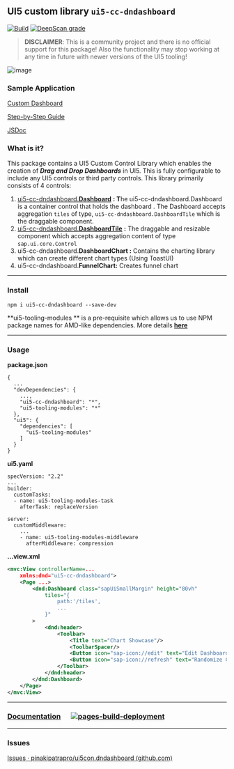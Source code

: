 ## **UI5 custom library** `ui5-cc-dndashboard`

[![Build](https://github.com/pinakipatrapro/ui5con.dndashboard/actions/workflows/node.js.yml/badge.svg?branch=main)](https://github.com/pinakipatrapro/ui5con.dndashboard/actions/workflows/node.js.yml) [![DeepScan grade](https://deepscan.io/api/teams/15402/projects/21418/branches/614234/badge/grade.svg)](https://deepscan.io/dashboard#view=project&tid=15402&pid=21418&bid=614234)

> **DISCLAIMER**: This is a community project and there is no official support for this package! Also the functionality may stop working at any time in future with newer versions of the UI5 tooling!

![image](https://user-images.githubusercontent.com/32954893/177071441-22e53f41-6286-4122-927f-e37cae3e1ba7.gif)



### Sample Application

[Custom Dashboard](https://github.com/pinakipatrapro/ui5.con.myDashboard)

[Step-by-Step Guide](https://gist.github.com/pinakipatrapro/db95b037849f869f8592f4282e32d415)

[JSDoc](https://pinakipatrapro.github.io/ui5con.dndashboard/ui5-cc-dndashboard.Dashboard.html)

### **What is it?**

This package contains a UI5 Custom Control Library which enables the creation of _**Drag and Drop Dashboards**_ in UI5. This is fully configurable to include any UI5 controls or third party controls. This library primarily consists of 4 controls:

1.  [ui5-cc-dndashboard.**Dashboard**](https://pinakipatrapro.github.io/ui5con.dndashboard/ui5-cc-dndashboard.Dashboard.html) **: T**he ui5-cc-dndashboard.Dashboard is a container control that holds the dashboard . The Dashboard accepts aggregation `tiles` of type, `ui5-cc-dndashboard.DashboardTile` which is the draggable component.
2.  [ui5-cc-dndashboard.**DashboardTile**](https://pinakipatrapro.github.io/ui5con.dndashboard/ui5-cc-dndashboard.DashboardTile.html) **:** The draggable and resizable component which accepts aggregation content of type `sap.ui.core.Control`
3.  ui5-cc-dndashboard.**DashboardChart :** Contains the charting library which can create different chart types (Using ToastUI)
4.  ui5-cc-dndashboard.**FunnelChart:** Creates funnel chart


---

### **Install**

```plaintext
npm i ui5-cc-dndashboard --save-dev
```

\*\*ui5-tooling-modules \*\* is a pre-requisite which allows us to use NPM package names for AMD-like dependencies. More details [**here**](https://www.npmjs.com/package/ui5-tooling-modules)

---

### **Usage**

**package.json**

```plaintext
{
  ...
  "devDependencies": {
    ...,
    "ui5-cc-dndashboard": "*",
    "ui5-tooling-modules": "*"
  },
  "ui5": {
    "dependencies": [
      "ui5-tooling-modules"
    ]
  }
}
```

**ui5.yaml**

```plaintext
specVersion: "2.2"
...
builder:
  customTasks:
  - name: ui5-tooling-modules-task
    afterTask: replaceVersion

server:
  customMiddleware:
    ...
    - name: ui5-tooling-modules-middleware
      afterMiddleware: compression
```

**…view.xml**

```xml
<mvc:View controllerName=...
    xmlns:dnd="ui5-cc-dndashboard">
    <Page ...>
        <dnd:Dashboard class="sapUiSmallMargin" height="80vh"
            tiles="{
                path:'/tiles',
                ...
            }"
        >
            <dnd:header>
                <Toolbar>
                    <Title text="Chart Showcase"/>
                    <ToolbarSpacer/>
                    <Button icon="sap-icon://edit" text="Edit Dashboard" press="editDashboard"/>
                    <Button icon="sap-icon://refresh" text="Randomize Color" press="randomizeColor"/>
                </Toolbar>    
            </dnd:header>
        </dnd:Dashboard>
    </Page>
</mvc:View>
```

---

### [Documentation](https://pinakipatrapro.github.io/ui5con.dndashboard/ui5-cc-dndashboard.html)      [![pages-build-deployment](https://github.com/pinakipatrapro/ui5con.dndashboard/actions/workflows/pages/pages-build-deployment/badge.svg?branch=main)](https://github.com/pinakipatrapro/ui5con.dndashboard/actions/workflows/pages/pages-build-deployment)

---

### Issues

[Issues · pinakipatrapro/ui5con.dndashboard (github.com)](https://github.com/pinakipatrapro/ui5con.dndashboard/issues)
